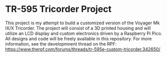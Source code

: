 # TR-595 Tricorder Project

This project is my attempt to build a customized version of the Voyager Mk IX/X Tricorder. The project will consist of a 3D printed housing and will utilize an LCD display and custom electronics driven by a Raspberry Pi Pico. All designs and code will be freely available in this repository. For more information, see the developmnent thread on the RPF: https://www.therpf.com/forums/threads/tr-595e-custom-tricorder.342650/